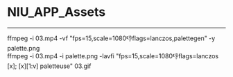 # NIU_APP_Assets


-----
ffmpeg -i 03.mp4 -vf "fps=15,scale=1080:-1:flags=lanczos,palettegen" -y palette.png  
ffmpeg -i 03.mp4 -i palette.png -lavfi "fps=15,scale=1080:-1:flags=lanczos [x]; [x][1:v] paletteuse" 03.gif

